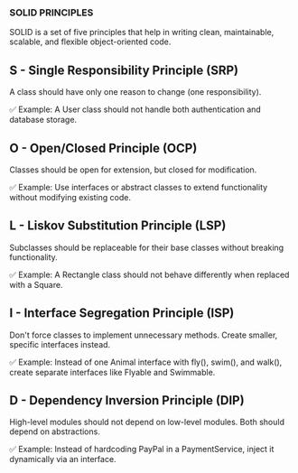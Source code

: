 ### SOLID PRINCIPLES

SOLID is a set of five principles that help in writing clean, maintainable, scalable, and flexible object-oriented code.


## S - Single Responsibility Principle (SRP)

A class should have only one reason to change (one responsibility).

✅ Example: A User class should not handle both authentication and database storage.

## O - Open/Closed Principle (OCP)

Classes should be open for extension, but closed for modification.

✅ Example: Use interfaces or abstract classes to extend functionality without modifying existing code.

## L - Liskov Substitution Principle (LSP)

Subclasses should be replaceable for their base classes without breaking functionality.

✅ Example: A Rectangle class should not behave differently when replaced with a Square.

## I - Interface Segregation Principle (ISP)

Don't force classes to implement unnecessary methods. Create smaller, specific interfaces instead.

✅ Example: Instead of one Animal interface with fly(), swim(), and walk(), create separate interfaces like Flyable and Swimmable.

## D - Dependency Inversion Principle (DIP)

High-level modules should not depend on low-level modules. Both should depend on abstractions.

✅ Example: Instead of hardcoding PayPal in a PaymentService, inject it dynamically via an interface.
